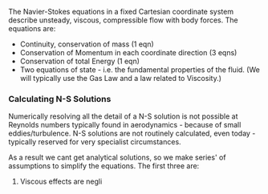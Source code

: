 The Navier-Stokes equations in a fixed Cartesian coordinate system describe unsteady, viscous, compressible flow with body forces. The equations are:
- Continuity, conservation of mass (1 eqn)
- Conservation of Momentum in each coordinate direction (3 eqns)
- Conservation of total Energy (1 eqn)
- Two equations of state - i.e. the fundamental properties of the fluid. (We will typically use the Gas Law and a law related to Viscosity.)
### Calculating N-S Solutions
Numerically resolving all the detail of a N-S solution is not possible at Reynolds numbers typically found in aerodynamics - because of small eddies/turbulence. 
N-S solutions are not routinely calculated, even today - typically reserved for very specialist circumstances.

As a result we cant get analytical solutions, so we make series' of assumptions to simplify the equations. The first three are:
1) Viscous effects are negli